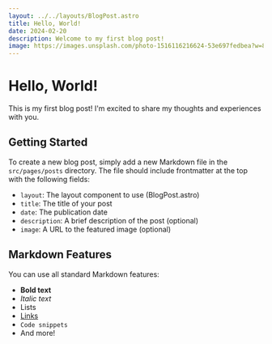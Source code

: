 ```yaml
---
layout: ../../layouts/BlogPost.astro
title: Hello, World!
date: 2024-02-20
description: Welcome to my first blog post!
image: https://images.unsplash.com/photo-1516116216624-53e697fedbea?w=800&auto=format&fit=crop
---
```


# Hello, World!

This is my first blog post! I'm excited to share my thoughts and experiences with you.

## Getting Started

To create a new blog post, simply add a new Markdown file in the `src/pages/posts` directory. The file should include frontmatter at the top with the following fields:

- `layout`: The layout component to use (BlogPost.astro)
- `title`: The title of your post
- `date`: The publication date
- `description`: A brief description of the post (optional)
- `image`: A URL to the featured image (optional)

## Markdown Features

You can use all standard Markdown features:

- **Bold text**
- *Italic text*
- Lists
- [Links](https://astro.build)
- `Code snippets`
- And more!